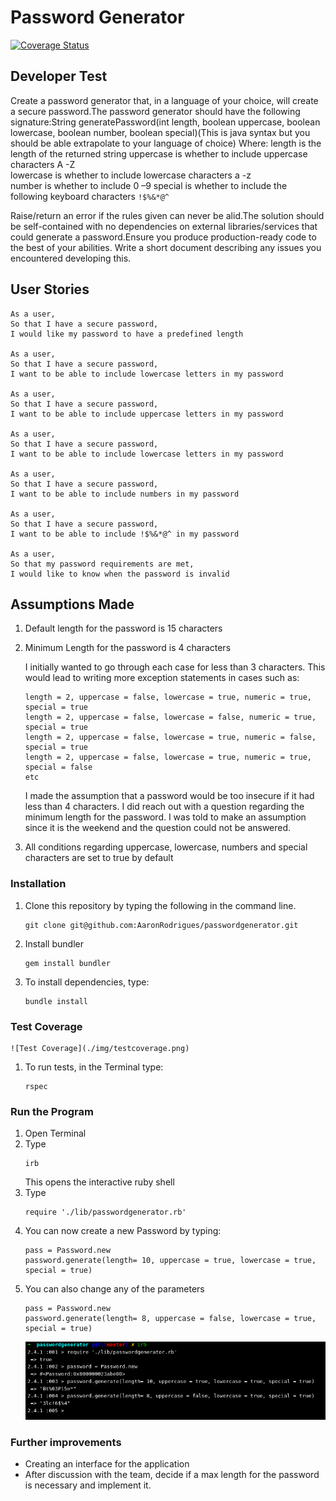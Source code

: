 # Password Generator

[![Coverage Status](https://coveralls.io/repos/github/AaronRodrigues/passwordgenerator/badge.svg?branch=master)](https://coveralls.io/github/AaronRodrigues/passwordgenerator?branch=master)

## Developer Test

Create a password generator that, in a language of your choice, will create a secure password.The password generator should have the following signature:String generatePassword(int length, boolean uppercase, boolean lowercase, boolean number, boolean special)(This is java syntax but you should be able extrapolate to your language of choice)
Where:
length is the length of the returned string
uppercase    is    whether    to    include    uppercase characters  A -Z  
lowercase  is  whether  to  include lowercase  characters  a -z  
number  is  whether  to include 0 –9
special is whether to include the following keyboard characters ``!$%&*@^`` 

Raise/return an error if the rules given can never be alid.The solution should be self-contained with no dependencies on external libraries/services that could generate a password.Ensure you produce production-ready code to the best of your abilities. Write a short document describing any issues you encountered developing this.

## User Stories

```
As a user,
So that I have a secure password,
I would like my password to have a predefined length

As a user,
So that I have a secure password,
I want to be able to include lowercase letters in my password

As a user,
So that I have a secure password,
I want to be able to include uppercase letters in my password

As a user,
So that I have a secure password,
I want to be able to include lowercase letters in my password

As a user,
So that I have a secure password,
I want to be able to include numbers in my password

As a user,
So that I have a secure password,
I want to be able to include !$%&*@^ in my password

As a user,
So that my password requirements are met,
I would like to know when the password is invalid

``` 

## Assumptions Made

1. Default length for the password is 15 characters
2. Minimum Length for the password is 4 characters

   I initially wanted to go through each case for less than 3 characters. This would lead to writing more exception statements in cases such as:
   ```
   length = 2, uppercase = false, lowercase = true, numeric = true, special = true
   length = 2, uppercase = false, lowercase = false, numeric = true, special = true
   length = 2, uppercase = false, lowercase = true, numeric = false, special = true
   length = 2, uppercase = false, lowercase = true, numeric = true, special = false
   etc
   ```
   I made the assumption that a password would be too insecure if it had less than 4 characters. I did reach out with a question regarding the minimum length for the password. I was told to make an assumption since it is the weekend and the question could not be answered. 
3. All conditions regarding uppercase, lowercase, numbers and special characters are set to true by default

### Installation

1. Clone this repository by typing the following in the command line.
   ```
   git clone git@github.com:AaronRodrigues/passwordgenerator.git
   ```
2. Install bundler
   ```
   gem install bundler
   ```
3. To install dependencies, type:
   ```
   bundle install
   ```
### Test Coverage
    ![Test Coverage](./img/testcoverage.png)

1. To run tests, in the Terminal type:
   ```
   rspec
   ```
### Run the Program

1. Open Terminal
2. Type 
   ```
   irb
   ```
   This opens the interactive ruby shell
3. Type
   ```
   require './lib/passwordgenerator.rb'
   ```
4. You can now create a new Password by typing:
   ```
   pass = Password.new
   password.generate(length= 10, uppercase = true, lowercase = true, special = true)
   ```
5. You can also change any of the parameters
   ```
   pass = Password.new
   password.generate(length= 8, uppercase = false, lowercase = true, special = true)
   ```
   ![Example](./img/passwordgenerator.png)
   
### Further improvements
- Creating an interface for the application
- After discussion with the team, decide if a max length for the password is necessary and implement it.
